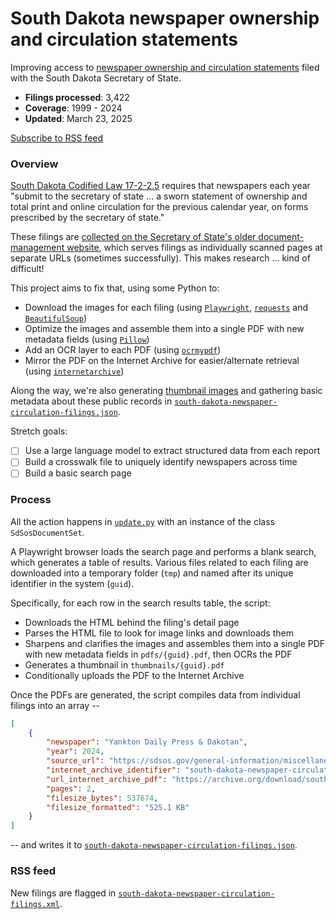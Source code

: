 # South Dakota newspaper ownership and circulation statements

Improving access to [newspaper ownership and circulation statements](https://sdsos.gov/general-information/miscellaneous-forms/newspaper-ownership-circulation-statment.aspx) filed with the South Dakota Secretary of State.
- **Filings processed**: 3,422
- **Coverage**: 1999 - 2024
- **Updated**: March 23, 2025

[Subscribe to RSS feed](https://raw.githubusercontent.com/cjwinchester/south-dakota-newspaper-circulation/refs/heads/main/south-dakota-newspaper-circulation-filings.xml)

### Overview
[South Dakota Codified Law 17-2-2.5](https://sdlegislature.gov/Statutes/17-2-2.5) requires that newspapers each year "submit to the secretary of state ... a sworn statement of ownership and total print and online circulation for the previous calendar year, on forms prescribed by the secretary of state."

These filings are [collected on the Secretary of State's older document-management website](https://sdsos.gov/general-information/miscellaneous-forms/search), which serves filings as individually scanned pages at separate URLs (sometimes successfully). This makes research ... kind of difficult!

This project aims to fix that, using some Python to:
- Download the images for each filing (using [`Playwright`](https://playwright.dev/python/), [`requests`](https://requests.readthedocs.io/en/latest/) and [`BeautifulSoup`](https://www.crummy.com/software/BeautifulSoup/bs4/doc/))
- Optimize the images and assemble them into a single PDF with new metadata fields (using [`Pillow`](https://pillow.readthedocs.io/en/stable/index.html))
- Add an OCR layer to each PDF (using [`ocrmypdf`](https://ocrmypdf.readthedocs.io/en/latest/index.html))
- Mirror the PDF on the Internet Archive for easier/alternate retrieval (using [`internetarchive`](https://archive.org/developers/internetarchive/))

Along the way, we're also generating [thumbnail images](thumbnails) and gathering basic metadata about these public records in [`south-dakota-newspaper-circulation-filings.json`](south-dakota-newspaper-circulation-filings.json).

Stretch goals:
- [ ] Use a large language model to extract structured data from each report
- [ ] Build a crosswalk file to uniquely identify newspapers across time
- [ ] Build a basic search page

### Process
All the action happens in [`update.py`](update.py) with an instance of the class `SdSosDocumentSet`.

A Playwright browser loads the search page and performs a blank search, which generates a table of results. Various files related to each filing are downloaded into a temporary folder (`tmp`) and named after its unique identifier in the system (`guid`).

Specifically, for each row in the search results table, the script:
- Downloads the HTML behind the filing's detail page
- Parses the HTML file to look for image links and downloads them
- Sharpens and clarifies the images and assembles them into a single PDF with new metadata fields in `pdfs/{guid}.pdf`, then OCRs the PDF
- Generates a thumbnail in `thumbnails/{guid}.pdf`
- Conditionally uploads the PDF to the Internet Archive

Once the PDFs are generated, the script compiles data from individual filings into an array --

```json
[
    {
        "newspaper": "Yankton Daily Press & Dakotan",
        "year": 2024,
        "source_url": "https://sdsos.gov/general-information/miscellaneous-forms/search/Document.aspx?CabId=523E2A2A&DocGuid=20241205-0033-3100-5491-06c206dea21e", "guid": "20241205-0033-3100-5491-06c206dea21e", 
        "internet_archive_identifier": "south-dakota-newspaper-circulation-20241205-0033-3100-5491-06c206dea21e", 
        "url_internet_archive_pdf": "https://archive.org/download/south-dakota-newspaper-circulation-20241205-0033-3100-5491-06c206dea21e/20241205-0033-3100-5491-06c206dea21e.pdf",
        "pages": 2, 
        "filesize_bytes": 537674,
        "filesize_formatted": "525.1 KB"
    }
]
```

-- and writes it to [`south-dakota-newspaper-circulation-filings.json`](south-dakota-newspaper-circulation-filings.json).

### RSS feed
New filings are flagged in [`south-dakota-newspaper-circulation-filings.xml`](south-dakota-newspaper-circulation-filings.xml).